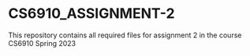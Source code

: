# CS6910_ASSIGNMENT-2
This repository contains all required files for assignment 2 in the course CS6910 Spring 2023
